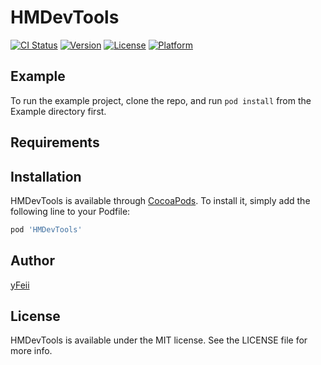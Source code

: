 # HMDevTools

[![CI Status](https://img.shields.io/travis/1486662452@qq.com/HMDevTools.svg?style=flat)](https://travis-ci.org/1486662452@qq.com/HMDevTools)
[![Version](https://img.shields.io/cocoapods/v/HMDevTools.svg?style=flat)](https://cocoapods.org/pods/HMDevTools)
[![License](https://img.shields.io/cocoapods/l/HMDevTools.svg?style=flat)](https://cocoapods.org/pods/HMDevTools)
[![Platform](https://img.shields.io/cocoapods/p/HMDevTools.svg?style=flat)](https://cocoapods.org/pods/HMDevTools)

## Example

To run the example project, clone the repo, and run `pod install` from the Example directory first.

## Requirements

## Installation

HMDevTools is available through [CocoaPods](https://cocoapods.org). To install
it, simply add the following line to your Podfile:

```ruby
pod 'HMDevTools'
```

## Author

[yFeii](https://github.com/yFeii)

## License

HMDevTools is available under the MIT license. See the LICENSE file for more info.
